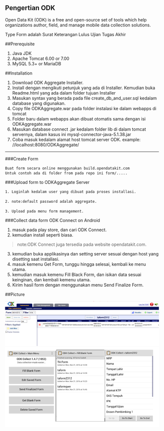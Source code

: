 ## Pengertian ODK

Open Data Kit (ODK) is a free and open-source set of tools which help organizations author, field, and manage mobile data collection solutions.

Type Form adalah Surat Keterangan Lulus Ujian Tugas Akhir

##Prerequisite

 1. Java JDK
 2. Apache Tomcat 6.00 or 7.00
 3. MySQL 5.3+ or MariaDB

##Installation

 1. Download ODK Aggregate Installer.
 2. Install dengan mengikuti petunjuk yang ada di Installer.
Kemudian buka Readme.html yang ada dalam folder tujuan Installer
 3. Masukan syntax yang berada pada file create_db_and_user.sql kedalam database yang digunakan.
 4. Copy file ODKAggregate.war pada folder instalasi ke dalam webapps di tomcat
 5. Folder baru dalam webapps akan dibuat otomatis sama dengan isi ODKAggregate.war
 6. Masukan database connect .jar kedalam folder lib di dalam tomcat servernya, dalam kasus ini mysql-connector-java-5.1.38.jar
 7. Coba masuk kedalam alamat host tomcat server ODK. example: //localhost:8080/ODKAggregate/

----

###Create Form

    Buat form secara online menggunakan build.opendatakit.com
    Untuk contoh ada di folder from pada repo ini form/.....

###Upload form to ODKAggregate Server

    1. Loginlah kedalam user yang dibuat pada proses installasi.

    2. note:default password adalah aggregate.

    3. Upload pada menu form management.

###Collect data form ODK Connect on Android

   1. masuk pada play store, dan cari ODK Connect.
   2. kemudian install seperti biasa.
> note:ODK Connect juga tersedia pada website opendatakit.com.
   3. kemudian buka applikasinya dan setting server sesuai dengan host yang disetting saat installasi.
   4. masuk kemenu Get Form, tunggu hingga selesai, kembali ke menu utama.
   5. kemudian masuk kemenu Fill Black Form, dan isikan data sesuai keinginan, dan kembali kemenu utama.
   6. Kirim hasil form dengan menggunakan menu Send Finalize Form.

##Picture

![alt text][1] <br>
![alt text][2]


  [1]: https://github.com/suozar/praktikumTOST/blob/master/Docs/satu.png
  [2]: https://github.com/suozar/praktikumTOST/blob/master/Docs/dua.png